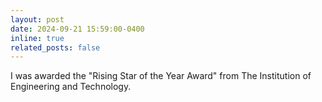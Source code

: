 ```yaml
---
layout: post
date: 2024-09-21 15:59:00-0400
inline: true
related_posts: false
---
```

<span style="color: var(--global-theme-color);">
  I was awarded the "Rising Star of the Year Award" from The Institution of Engineering and Technology.
</span>
